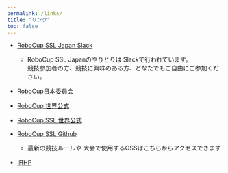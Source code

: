 ```yaml
---
permalink: /links/
title: "リンク"
toc: false
---
```


- [RoboCup SSL Japan Slack](https://join.slack.com/t/robocup-ssl-japan/shared_invite/zt-knp5oski-KgJT8PeH9jeeqOCu~ex6eg)  
  - RoboCup SSL Japanのやりとりは Slackで行われています。  
    競技参加者の方、競技に興味のある方、どなたでもご自由にご参加ください。

- [RoboCup日本委員会](http://www.robocup.or.jp/)
- [RoboCup 世界公式](https://www.robocup.org/)
- [RoboCup SSL 世界公式](https://ssl.robocup.org/)
- [RoboCup SSL Github](https://github.com/RoboCup-SSL)  
  - 最新の競技ルールや 大会で使用するOSSはこちらからアクセスできます

- [旧HP](http://kiyosu.cs.chubu.ac.jp/SSLJapan/index.html)

